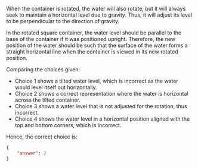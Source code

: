 When the container is rotated, the water will also rotate, but it will always seek to maintain a horizontal level due to gravity. Thus, it will adjust its level to be perpendicular to the direction of gravity.

In the rotated square container, the water level should be parallel to the base of the container if it was positioned upright. Therefore, the new position of the water should be such that the surface of the water forms a straight horizontal line when the container is viewed in its new rotated position.

Comparing the choices given:

- Choice 1 shows a tilted water level, which is incorrect as the water would level itself out horizontally.
- Choice 2 shows a correct representation where the water is horizontal across the tilted container.
- Choice 3 shows a water level that is not adjusted for the rotation, thus incorrect.
- Choice 4 shows the water level in a horizontal position aligned with the top and bottom corners, which is incorrect.

Hence, the correct choice is:

```json
{
    "answer": 2
}
```